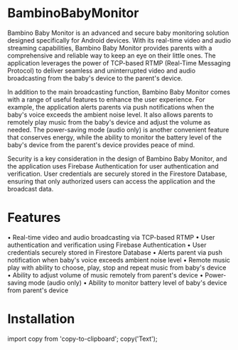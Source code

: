 # BambinoBabyMonitor

Bambino Baby Monitor is an advanced and secure baby monitoring solution designed specifically for Android devices. With its real-time video and audio streaming capabilities, Bambino Baby Monitor provides parents with a comprehensive and reliable way to keep an eye on their little ones. The application leverages the power of TCP-based RTMP (Real-Time Messaging Protocol) to deliver seamless and uninterrupted video and audio broadcasting from the baby's device to the parent's device.

In addition to the main broadcasting function, Bambino Baby Monitor comes with a range of useful features to enhance the user experience. For example, the application alerts parents via push notifications when the baby's voice exceeds the ambient noise level. It also allows parents to remotely play music from the baby's device and adjust the volume as needed. The power-saving mode (audio only) is another convenient feature that conserves energy, while the ability to monitor the battery level of the baby's device from the parent's device provides peace of mind.

Security is a key consideration in the design of Bambino Baby Monitor, and the application uses Firebase Authentication for user authentication and verification. User credentials are securely stored in the Firestore Database, ensuring that only authorized users can access the application and the broadcast data.

# Features

• Real-time video and audio broadcasting via TCP-based RTMP
• User authentication and verification using Firebase Authentication
• User credentials securely stored in Firestore Database
• Alerts parent via push notification when baby's voice exceeds ambient noise level
• Remote music play with ability to choose, play, stop and repeat music from baby's device
• Ability to adjust volume of music remotely from parent's device
• Power-saving mode (audio only)
• Ability to monitor battery level of baby's device from parent's device

# Installation

import copy from 'copy-to-clipboard';
copy('Text');





